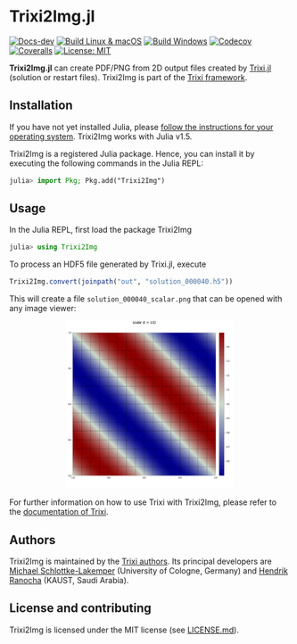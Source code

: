 # Trixi2Img.jl

<!-- [![Docs-stable](https://img.shields.io/badge/docs-stable-blue.svg)](https://trixi-framework.github.io/Trixi2Img.jl/stable) -->
[![Docs-dev](https://img.shields.io/badge/docs-dev-blue.svg)](https://trixi-framework.github.io/Trixi2Img.jl/dev)
[![Build Linux & macOS](https://travis-ci.com/trixi-framework/Trixi2Img.jl.svg?branch=master)](https://travis-ci.com/trixi-framework/Trixi2Img.jl)
[![Build Windows](https://ci.appveyor.com/api/projects/status/0q5gk3pmgnrfp5g9?svg=true)](https://ci.appveyor.com/project/ranocha/trixi2img-jl)
[![Codecov](https://codecov.io/gh/trixi-framework/Trixi2Img.jl/branch/master/graph/badge.svg)](https://codecov.io/gh/trixi-framework/Trixi2Img.jl)
[![Coveralls](https://coveralls.io/repos/github/trixi-framework/Trixi2Img.jl/badge.svg?branch=master)](https://coveralls.io/github/trixi-framework/Trixi2Img.jl?branch=master)
[![License: MIT](https://img.shields.io/badge/License-MIT-success.svg)](https://opensource.org/licenses/MIT)
<!-- [![GitHub commits since tagged version](https://img.shields.io/github/commits-since/trixi-framework/Trixi2Img.jl/v0.1.0.svg?style=social&logo=github)](https://github.com/trixi-framework/Trixi2Img.jl) -->

**Trixi2Img.jl** can create PDF/PNG from 2D output files created by
[Trixi.jl](https://github.com/trixi-framework/Trixi.jl) (solution or restart
files). Trixi2Img is part of the [Trixi framework](https://github.com/trixi-framework).


## Installation
If you have not yet installed Julia, please [follow the instructions for your
operating system](https://julialang.org/downloads/platform/). Trixi2Img works
with Julia v1.5.

Trixi2Img is a registered Julia package. Hence, you can install it by executing
the following commands in the Julia REPL:
```julia
julia> import Pkg; Pkg.add("Trixi2Img")
```


## Usage
In the Julia REPL, first load the package Trixi2Img
```julia
julia> using Trixi2Img
```
To process an HDF5 file generated by Trixi.jl, execute
```julia
Trixi2Img.convert(joinpath("out", "solution_000040.h5"))
```
This will create a file `solution_000040_scalar.png` that can be opened with any
image viewer:

<p align="center">
  <img width="300px" src="docs/src/assets/solution_000040_scalar_resized.png">
</p>

For further information on how to use Trixi with Trixi2Img, please refer to the
[documentation of Trixi](https://trixi-framework.github.io/Trixi.jl/stable/).


## Authors
Trixi2Img is maintained by the
[Trixi authors](https://github.com/trixi-framework/Trixi.jl/blob/master/AUTHORS.md).
Its principal developers are
[Michael Schlottke-Lakemper](https://www.mi.uni-koeln.de/NumSim/schlottke-lakemper)
(University of Cologne, Germany) and
[Hendrik Ranocha](https://ranocha.de) (KAUST, Saudi Arabia).


## License and contributing
Trixi2Img is licensed under the MIT license (see [LICENSE.md](LICENSE.md)).
